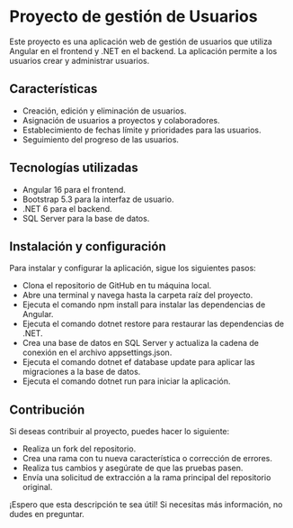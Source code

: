 
# Proyecto de gestión de Usuarios

Este proyecto es una aplicación web de gestión de usuarios que utiliza Angular en el frontend y .NET en el backend. La aplicación permite a los usuarios crear y administrar usuarios.

## Características
- Creación, edición y eliminación de usuarios.
- Asignación de usuarios a proyectos y colaboradores.
- Establecimiento de fechas límite y prioridades para las usuarios.
- Seguimiento del progreso de las usuarios.

## Tecnologías utilizadas
- Angular 16 para el frontend.
- Bootstrap 5.3 para la interfaz de usuario.
- .NET 6 para el backend.
- SQL Server para la base de datos.

## Instalación y configuración
Para instalar y configurar la aplicación, sigue los siguientes pasos:

- Clona el repositorio de GitHub en tu máquina local.
- Abre una terminal y navega hasta la carpeta raíz del proyecto.
- Ejecuta el comando npm install para instalar las dependencias de Angular.
- Ejecuta el comando dotnet restore para restaurar las dependencias de .NET.
- Crea una base de datos en SQL Server y actualiza la cadena de conexión en el archivo appsettings.json.
- Ejecuta el comando dotnet ef database update para aplicar las migraciones a la base de datos.
- Ejecuta el comando dotnet run para iniciar la aplicación.

## Contribución
Si deseas contribuir al proyecto, puedes hacer lo siguiente:

- Realiza un fork del repositorio.
- Crea una rama con tu nueva característica o corrección de errores.
- Realiza tus cambios y asegúrate de que las pruebas pasen.
- Envía una solicitud de extracción a la rama principal del repositorio original.

¡Espero que esta descripción te sea útil! Si necesitas más información, no dudes en preguntar.
